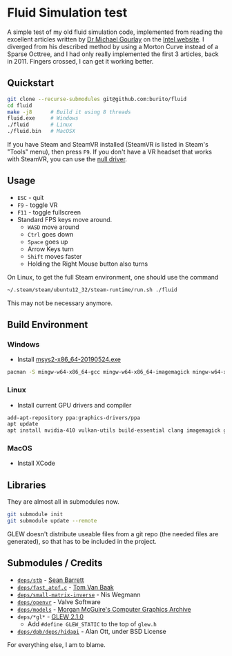 # Fluid Simulation test
A simple test of my old fluid simulation code, implemented from reading the excellent articles written by [Dr Michael Gourlay](http://www.mijagourlay.com/) on the [Intel website](https://software.intel.com/en-us/articles/fluid-simulation-for-video-games-part-1). I diverged from his described method by using a Morton Curve instead of a Sparse Octtree, and I had only really implemented the first 3 articles, back in 2011. Fingers crossed, I can get it working better.

## Quickstart
```bash
git clone --recurse-submodules git@github.com:burito/fluid
cd fluid
make -j8      # Build it using 8 threads
fluid.exe     # Windows
./fluid       # Linux
./fluid.bin   # MacOSX
```

If you have Steam and SteamVR installed (SteamVR is listed in Steam's "Tools" menu), then press `F9`. If you don't have a VR headset that works with SteamVR, you can use the [null driver](https://developer.valvesoftware.com/wiki/SteamVR/steamvr.vrsettings).

## Usage
* `ESC` - quit
* `F9` - toggle VR
* `F11` - toggle fullscreen
* Standard FPS keys move around.
  * `WASD` move around
  * `Ctrl` goes down
  * `Space` goes up
  * Arrow Keys turn
  * `Shift` moves faster
  * Holding the Right Mouse button also turns

On Linux, to get the full Steam environment, one should use the command
```bash
~/.steam/steam/ubuntu12_32/steam-runtime/run.sh ./fluid
```
This may not be necessary anymore.

## Build Environment
### Windows
* Install [msys2-x86_64-20190524.exe](https://www.msys2.org/)
```bash
pacman -S mingw-w64-x86_64-gcc mingw-w64-x86_64-imagemagick mingw-w64-x86_64-clang mingw-w64-x86_64-clang-tools-extra git msys/man-pages-posix --disable-download-timeout
```

### Linux
* Install current GPU drivers and compiler
```bash
add-apt-repository ppa:graphics-drivers/ppa
apt update
apt install nvidia-410 vulkan-utils build-essential clang imagemagick git-core gitk
```

### MacOS
* Install XCode

## Libraries
They are almost all in submodules now.
```bash
git submodule init
git submodule update --remote
```
GLEW doesn't distribute useable files from a git repo (the needed files are generated), so that has to be included in the project.

## Submodules / Credits
* [```deps/stb```](https://github.com/nothings/stb) - [Sean Barrett](http://nothings.org/)
* [```deps/fast_atof.c```](http://www.leapsecond.com/tools/fast_atof.c) - [Tom Van Baak](http://www.leapsecond.com/)
* [```deps/small-matrix-inverse```](https://github.com/niswegmann/small-matrix-inverse) - Nis Wegmann
* [```deps/openvr```](https://github.com/ValveSoftware/openvr) - Valve Software
* [```deps/models```](https://github.com/burito/models) - [Morgan McGuire's Computer Graphics Archive](https://casual-effects.com/data)
* ```deps/*gl*``` - [GLEW 2.1.0](http://glew.sourceforge.net/)
    * Add ```#define GLEW_STATIC``` to the top of ```glew.h```
* [```deps/dpb/deps/hidapi```](https://github.com/signal11/hidapi) - Alan Ott, under BSD License

For everything else, I am to blame.
